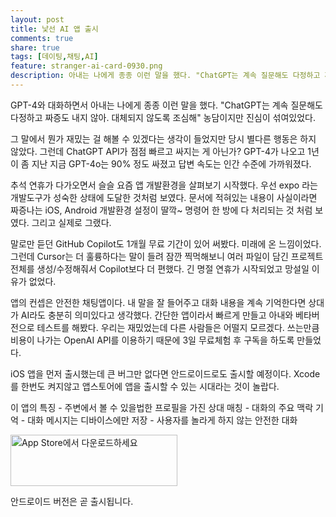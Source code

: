 ```yaml
---
layout: post
title: 낯선 AI 앱 출시
comments: true
share: true
tags: [데이팅,채팅,AI]
feature: stranger-ai-card-0930.png
description: 아내는 나에게 종종 이런 말을 했다. "ChatGPT는 계속 질문해도 다정하고 짜증도 내지 않아. 대체되지 않도록 조심해" 농담이지만 진심이 섞여있었다.
---
```

GPT-4와 대화하면서 아내는 나에게 종종 이런 말을 했다. "ChatGPT는 계속 질문해도 다정하고 짜증도 내지 않아. 대체되지 않도록 조심해" 농담이지만 진심이 섞여있었다.
   
그 말에서 뭔가 재밌는 걸 해볼 수 있겠다는 생각이 들었지만 당시 별다른 행동은 하지 않았다. 그런데 ChatGPT API가 점점 빠르고 싸지는 게 아닌가? GPT-4가 나오고 1년이 좀 지난 지금 GPT-4o는 90% 정도 싸졌고 답변 속도는 인간 수준에 가까워졌다. 
   
추석 연휴가 다가오면서 슬슬 요즘 앱 개발환경을 살펴보기 시작했다. 우선 expo 라는 개발도구가 성숙한 상태에 도달한 것처럼 보였다. 문서에 적혀있는 내용이 사실이라면 짜증나는 iOS, Android 개발환경 설정이 딸깍~ 명령어 한 방에 다 처리되는 것 처럼 보였다. 그리고 실제로 그랬다. 
   
말로만 듣던 GitHub Copilot도 1개월 무료 기간이 있어 써봤다. 미래에 온 느낌이었다. 그런데 Cursor는 더 훌륭하다는 말이 들려 잠깐 찍먹해보니 여러 파일이 담긴 프로젝트 전체를 생성/수정해줘서 Copilot보다 더 편했다. 긴 명절 연휴가 시작되었고 망설일 이유가 없었다. 
   
앱의 컨셉은 안전한 채팅앱이다. 내 말을 잘 들어주고 대화 내용을 계속 기억한다면 상대가 AI라도 충분히 의미있다고 생각했다. 간단한 앱이라서 빠르게 만들고 아내와 베타버전으로 테스트를 해봤다. 우리는 재밌었는데 다른 사람들은 어떨지 모르겠다. 쓰는만큼 비용이 나가는 OpenAI API를 이용하기 때문에 3일 무료체험 후 구독을 하도록 만들었다. 
   
iOS 앱을 먼저 출시했는데 큰 버그만 없다면 안드로이드로도 출시할 예정이다. Xcode를 한번도 켜지않고 앱스토어에 앱을 출시할 수 있는 시대라는 것이 놀랍다. 
   
이 앱의 특징
	- 주변에서 볼 수 있을법한 프로필을 가진 상대 매칭
	- 대화의 주요 맥락 기억
	- 대화 메시지는 디바이스에만 저장
	- 사용자를 놀라게 하지 않는 안전한 대화 
   
<a href="https://apps.apple.com/kr/app/%EB%82%AF%EC%84%A0-ai-%EB%93%A4%EC%96%B4%EC%A3%BC%EA%B3%A0-%EA%B8%B0%EC%96%B5%ED%95%98%EB%8A%94-%EC%B9%9C%EA%B5%AC/id6550906791?itscg=30200&itsct=apps_box_badge&mttnsubad=6550906791" style="display: inline-block;">
   <img src="https://toolbox.marketingtools.apple.com/api/v2/badges/download-on-the-app-store/white/ko-kr?releaseDate=1727049600" alt="App Store에서 다운로드하세요" style="width: 267px; height: 82px; vertical-align: middle; object-fit: contain;" /></a>

안드로이드 버전은 곧 출시됩니다.
